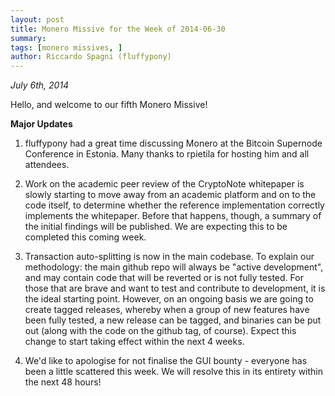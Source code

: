 ```yaml
---
layout: post
title: Monero Missive for the Week of 2014-06-30
summary: 
tags: [monero missives, ]
author: Riccardo Spagni (fluffypony)
---
```


*July 6th, 2014*

Hello, and welcome to our fifth Monero Missive!

**Major Updates**

1. fluffypony had a great time discussing Monero at the Bitcoin Supernode Conference in Estonia. Many thanks to rpietila for hosting him and all attendees.

2. Work on the academic peer review of the CryptoNote whitepaper is slowly starting to move away from an academic platform and on to the code itself, to determine whether the reference implementation correctly implements the whitepaper. Before that happens, though, a summary of the initial findings will be published. We are expecting this to be completed this coming week.

3. Transaction auto-splitting is now in the main codebase. To explain our methodology: the main github repo will always be "active development", and may contain code that will be reverted or is not fully tested. For those that are brave and want to test and contribute to development, it is the ideal starting point. However, on an ongoing basis we are going to create tagged releases, whereby when a group of new features have been fully tested, a new release can be tagged, and binaries can be put out (along with the code on the github tag, of course). Expect this change to start taking effect within the next 4 weeks.

4. We'd like to apologise for not finalise the GUI bounty - everyone has been a little scattered this week. We will resolve this in its entirety within the next 48 hours!